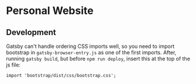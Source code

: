 # Personal Website

## Development

Gatsby can't handle ordering CSS imports well, so you need to import bootstrap
in `gatsby-browser-entry.js` as one of the first imports. After, running `gatsby build`,
but before `npm run deploy`, insert this at the top of the js file:

```
import 'bootstrap/dist/css/bootstrap.css';
```

